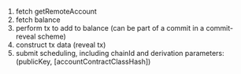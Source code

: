 1. fetch getRemoteAccount
2. fetch balance
3. perform tx to add to balance (can be part of a commit in a commit-reveal scheme)
4. construct tx data (reveal tx)
5. submit scheduling, including chainId and derivation parameters: (publicKey, [accountContractClassHash])

